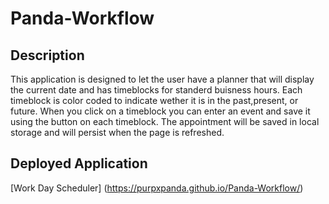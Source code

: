 # Panda-Workflow

## Description
This application is designed to let the user have a planner that will display the current date and has timeblocks for standerd buisness hours. Each timeblock is color coded to indicate wether it is in the past,present, or future. When you click on a timeblock you can enter an event and save it using the button on each timeblock. The appointment will be saved in local storage and will persist when the page is refreshed.


## Deployed Application
[Work Day Scheduler] (https://purpxpanda.github.io/Panda-Workflow/)
